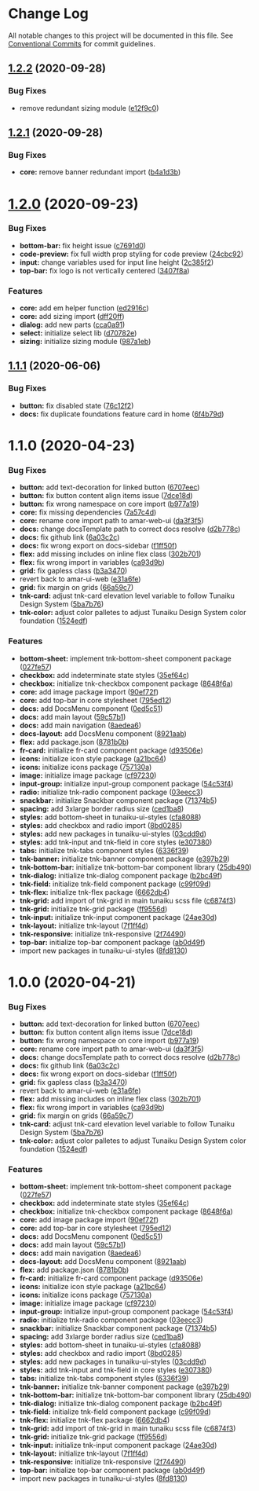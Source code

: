 # Change Log

All notable changes to this project will be documented in this file.
See [Conventional Commits](https://conventionalcommits.org) for commit guidelines.

## [1.2.2](https://github.com/dkk94/amar-ui-web/compare/v1.2.1...v1.2.2) (2020-09-28)


### Bug Fixes

* remove redundant sizing module ([e12f9c0](https://github.com/dkk94/amar-ui-web/commit/e12f9c091b5a440b53df7e8a11186754e162076f))





## [1.2.1](https://github.com/dkk94/amar-ui-web/compare/v1.2.0...v1.2.1) (2020-09-28)


### Bug Fixes

* **core:** remove banner redundant import ([b4a1d3b](https://github.com/dkk94/amar-ui-web/commit/b4a1d3bf5cd17ded46d9d6d07929e7e8320320cd))





# [1.2.0](https://github.com/dkk94/amar-ui-web/compare/v1.1.1...v1.2.0) (2020-09-23)


### Bug Fixes

* **bottom-bar:** fix height issue ([c7691d0](https://github.com/dkk94/amar-ui-web/commit/c7691d0b9717c40273b3aa8011f74ca47c77cdc8))
* **code-preview:** fix full width prop styling for code preview ([24cbc92](https://github.com/dkk94/amar-ui-web/commit/24cbc92e4e7bf9db13c97d1592ed017db8fc8267))
* **input:** change variables used for input line height ([2c385f2](https://github.com/dkk94/amar-ui-web/commit/2c385f28527dbfb2e61b12fff66cdbae8fd7209f))
* **top-bar:** fix logo is not vertically centered ([3407f8a](https://github.com/dkk94/amar-ui-web/commit/3407f8a19694b93279605cb86910cb6331cf5ee7))


### Features

* **core:** add em helper function ([ed2916c](https://github.com/dkk94/amar-ui-web/commit/ed2916cbb9197b0821d3633592791d7454e2462a))
* **core:** add sizing import ([dff20ff](https://github.com/dkk94/amar-ui-web/commit/dff20ff81e598676447aafe445b725f63dcc6029))
* **dialog:** add new parts ([cca0a91](https://github.com/dkk94/amar-ui-web/commit/cca0a91c2bed773130193a2046fc70581354b941))
* **select:** initialize select lib ([d70782e](https://github.com/dkk94/amar-ui-web/commit/d70782ef616a45ef9eeeeed1e3fc29f0ba758205))
* **sizing:** initialize sizing module ([987a1eb](https://github.com/dkk94/amar-ui-web/commit/987a1ebe98a5f8cb015ba289ef0196f6c5d7f739))





## [1.1.1](https://github.com/dkk94/amar-ui-web/compare/v1.1.0...v1.1.1) (2020-06-06)


### Bug Fixes

* **button:** fix disabled state ([76c12f2](https://github.com/dkk94/amar-ui-web/commit/76c12f2d449a82802ca81229b339f4620ad601e9))
* **docs:** fix duplicate foundations feature card in home ([6f4b79d](https://github.com/dkk94/amar-ui-web/commit/6f4b79db546733e215c03af3478cc741efe55564))





# 1.1.0 (2020-04-23)


### Bug Fixes

* **button:** add text-decoration for linked button ([6707eec](https://github.com/dkk94/amar-ui-web/commit/6707eec6322d4b04c7f29c8fcf5286defff49e96))
* **button:** fix button content align items issue ([7dce18d](https://github.com/dkk94/amar-ui-web/commit/7dce18d56a856040481284d8ca8f8d0006a96387))
* **button:** fix wrong namespace on core import ([b977a19](https://github.com/dkk94/amar-ui-web/commit/b977a19832874e607842c3820fa3bc144b084a09))
* **core:** fix missing dependencies ([7a57c4d](https://github.com/dkk94/amar-ui-web/commit/7a57c4d6453eee4d1e93f5f45078ff6a9c77f8d9))
* **core:** rename core import path to amar-web-ui ([da3f3f5](https://github.com/dkk94/amar-ui-web/commit/da3f3f5f7b0e62d6db1ff83931a614aeb8cfdd64))
* **docs:** change docsTemplate path to correct docs resolve ([d2b778c](https://github.com/dkk94/amar-ui-web/commit/d2b778c2f86863e9d63c1b77bb526a7d7d0d2d8d))
* **docs:** fix github link ([6a03c2c](https://github.com/dkk94/amar-ui-web/commit/6a03c2c892e53f95c0e6f10e160473898e1e53c9))
* **docs:** fix wrong export on docs-sidebar ([f1ff50f](https://github.com/dkk94/amar-ui-web/commit/f1ff50f8b57fad5b3bae7e00b1d46e302b360be4))
* **flex:** add missing includes on inline flex class ([302b701](https://github.com/dkk94/amar-ui-web/commit/302b701a19994a4b4367e7ad0d0c0e1131021992))
* **flex:** fix wrong import in variables ([ca93d9b](https://github.com/dkk94/amar-ui-web/commit/ca93d9ba3c77d566d215acc3eb2669849285aef6))
* **grid:** fix gapless class ([b3a3470](https://github.com/dkk94/amar-ui-web/commit/b3a34703752380361ae57fa04292a5df96c3c5e0))
* revert back to amar-ui-web ([e31a6fe](https://github.com/dkk94/amar-ui-web/commit/e31a6fee8b131a7af180cfee279eb2aabda47608))
* **grid:** fix margin on grids ([66a59c7](https://github.com/dkk94/amar-ui-web/commit/66a59c749f0eaee41812ef1aabf829198d69c5df))
* **tnk-card:** adjust tnk-card elevation level variable to follow Tunaiku Design System ([5ba7b76](https://github.com/dkk94/amar-ui-web/commit/5ba7b76d71d98eed7cfdae33934840916239d1b0))
* **tnk-color:** adjust color palletes to adjust Tunaiku Design System color foundation ([1524edf](https://github.com/dkk94/amar-ui-web/commit/1524edf0da0c74a798e1fbebc37ecba5f1cb859c))


### Features

* **bottom-sheet:** implement tnk-bottom-sheet component package ([027fe57](https://github.com/dkk94/amar-ui-web/commit/027fe573fa6a7d131684c668db8264fd7e49f3c9))
* **checkbox:** add indeterminate state styles ([35ef64c](https://github.com/dkk94/amar-ui-web/commit/35ef64cd9f05b8177cad2bd63a9842d22c11516d))
* **checkbox:** initialize tnk-checkbox component package ([8648f6a](https://github.com/dkk94/amar-ui-web/commit/8648f6acc111b533edfe8a03ff627be37ab8a179))
* **core:** add image package import ([90ef72f](https://github.com/dkk94/amar-ui-web/commit/90ef72fdff905a803c3a6942bd3770a46539559e))
* **core:** add top-bar in core stylesheet ([795ed12](https://github.com/dkk94/amar-ui-web/commit/795ed1253df0f61f6135226f317f05df9542b8f5))
* **docs:** add DocsMenu component ([0ed5c51](https://github.com/dkk94/amar-ui-web/commit/0ed5c51834d0bb07a4e669af9cef386bfa56e075))
* **docs:** add main layout ([59c57b1](https://github.com/dkk94/amar-ui-web/commit/59c57b1b42312d44a1db4fd603d01b2b406691c7))
* **docs:** add main navigation ([8aedea6](https://github.com/dkk94/amar-ui-web/commit/8aedea66fba45b9f4940f4ccd9db95c3bd3c7db6))
* **docs-layout:** add DocsMenu component ([8921aab](https://github.com/dkk94/amar-ui-web/commit/8921aab32c87d86463f2ff8f37414602016a9f49))
* **flex:** add package.json ([8781b0b](https://github.com/dkk94/amar-ui-web/commit/8781b0b8420ffd2ac83028b67b345eb5730301b8))
* **fr-card:** initialize fr-card component package ([d93506e](https://github.com/dkk94/amar-ui-web/commit/d93506ed15a7ed457a24c42831757a9d30a997a3))
* **icons:** initialize icon style package ([a21bc64](https://github.com/dkk94/amar-ui-web/commit/a21bc646170a415cd301959e7d3de1c0c439ffa1))
* **icons:** initialize icons package ([757130a](https://github.com/dkk94/amar-ui-web/commit/757130a399c3c986ecb065c54c4bd692d31c3415))
* **image:** initialize image package ([cf97230](https://github.com/dkk94/amar-ui-web/commit/cf9723065696431990b35478c653c9b357011ac7))
* **input-group:** initialize input-group component package ([54c53f4](https://github.com/dkk94/amar-ui-web/commit/54c53f4d0fa498bc0a926713b2cd1dc97422a854))
* **radio:** initialize tnk-radio component package ([03eecc3](https://github.com/dkk94/amar-ui-web/commit/03eecc3acee0ada65080536400e65b761f6f5ecf))
* **snackbar:** initialize Snackbar component package ([71374b5](https://github.com/dkk94/amar-ui-web/commit/71374b598ea30abfcc5dfed67f04cb693b6a9efc))
* **spacing:** add 3xlarge border radius size ([ced1ba8](https://github.com/dkk94/amar-ui-web/commit/ced1ba8861de3628b59745ca7d099a9e3fe029c2))
* **styles:** add bottom-sheet in tunaiku-ui-styles ([cfa8088](https://github.com/dkk94/amar-ui-web/commit/cfa80884002dda1fd52fda29fcd0cf339f049d24))
* **styles:** add checkbox and radio import ([8bd0285](https://github.com/dkk94/amar-ui-web/commit/8bd0285393987f3bb8cc68a243ac691defb2e401))
* **styles:** add new packages in tunaiku-ui-styles ([03cdd9d](https://github.com/dkk94/amar-ui-web/commit/03cdd9dc7634ee3a9d29ab12de546694bf028122))
* **styles:** add tnk-input and tnk-field in core styles ([e307380](https://github.com/dkk94/amar-ui-web/commit/e307380b0620eddb8bb5ca71998e349ea10959c3))
* **tabs:** initialize tnk-tabs component styles ([6336f39](https://github.com/dkk94/amar-ui-web/commit/6336f39668ad8f1901877dfb1517f61d052b82f9))
* **tnk-banner:** initialize tnk-banner component package ([e397b29](https://github.com/dkk94/amar-ui-web/commit/e397b2933edf6b2abf6e9bcf5addc24e466c67f5))
* **tnk-bottom-bar:** initialize tnk-bottom-bar component library ([25db490](https://github.com/dkk94/amar-ui-web/commit/25db49014437284c6f9535baba2731416025e358))
* **tnk-dialog:** initialize tnk-dialog component package ([b2bc49f](https://github.com/dkk94/amar-ui-web/commit/b2bc49f37e22699fa139e822f1f8515a34940333))
* **tnk-field:** initialize tnk-field component package ([c99f09d](https://github.com/dkk94/amar-ui-web/commit/c99f09dc37ad2663cc3bf2dc7642e5bed86048e3))
* **tnk-flex:** initialize tnk-flex package ([6662db4](https://github.com/dkk94/amar-ui-web/commit/6662db4aeb4777c706db4077b475406f0b4f03c1))
* **tnk-grid:** add import of tnk-grid in main tunaiku scss file ([c6874f3](https://github.com/dkk94/amar-ui-web/commit/c6874f3696bbce060b3052040baa08486e88d604))
* **tnk-grid:** initialize tnk-grid package ([ff9556d](https://github.com/dkk94/amar-ui-web/commit/ff9556d287c110858544d29c7b963e8786e6c445))
* **tnk-input:** initialize tnk-input component package ([24ae30d](https://github.com/dkk94/amar-ui-web/commit/24ae30dabe3d127c59057f5068019a9c6657eb5c))
* **tnk-layout:** initialize tnk-layout ([7f1ff4d](https://github.com/dkk94/amar-ui-web/commit/7f1ff4d9d06f870b870bd34ea0b644ee2875e205))
* **tnk-responsive:** initialize tnk-responsive ([2f74490](https://github.com/dkk94/amar-ui-web/commit/2f744900c0087de243782a22f77e6c65b4787509))
* **top-bar:** initialize top-bar component package ([ab0d49f](https://github.com/dkk94/amar-ui-web/commit/ab0d49f2598461db54ae01d14fc0e29f56c4b2f8))
* import new packages in tunaiku-ui-styles ([8fd8130](https://github.com/dkk94/amar-ui-web/commit/8fd8130d79bfd60f918e91ca106556b61b7f901c))





# 1.0.0 (2020-04-21)


### Bug Fixes

* **button:** add text-decoration for linked button ([6707eec](https://github.com/dkk94/amar-ui-web/commit/6707eec6322d4b04c7f29c8fcf5286defff49e96))
* **button:** fix button content align items issue ([7dce18d](https://github.com/dkk94/amar-ui-web/commit/7dce18d56a856040481284d8ca8f8d0006a96387))
* **button:** fix wrong namespace on core import ([b977a19](https://github.com/dkk94/amar-ui-web/commit/b977a19832874e607842c3820fa3bc144b084a09))
* **core:** rename core import path to amar-web-ui ([da3f3f5](https://github.com/dkk94/amar-ui-web/commit/da3f3f5f7b0e62d6db1ff83931a614aeb8cfdd64))
* **docs:** change docsTemplate path to correct docs resolve ([d2b778c](https://github.com/dkk94/amar-ui-web/commit/d2b778c2f86863e9d63c1b77bb526a7d7d0d2d8d))
* **docs:** fix github link ([6a03c2c](https://github.com/dkk94/amar-ui-web/commit/6a03c2c892e53f95c0e6f10e160473898e1e53c9))
* **docs:** fix wrong export on docs-sidebar ([f1ff50f](https://github.com/dkk94/amar-ui-web/commit/f1ff50f8b57fad5b3bae7e00b1d46e302b360be4))
* **grid:** fix gapless class ([b3a3470](https://github.com/dkk94/amar-ui-web/commit/b3a34703752380361ae57fa04292a5df96c3c5e0))
* revert back to amar-ui-web ([e31a6fe](https://github.com/dkk94/amar-ui-web/commit/e31a6fee8b131a7af180cfee279eb2aabda47608))
* **flex:** add missing includes on inline flex class ([302b701](https://github.com/dkk94/amar-ui-web/commit/302b701a19994a4b4367e7ad0d0c0e1131021992))
* **flex:** fix wrong import in variables ([ca93d9b](https://github.com/dkk94/amar-ui-web/commit/ca93d9ba3c77d566d215acc3eb2669849285aef6))
* **grid:** fix margin on grids ([66a59c7](https://github.com/dkk94/amar-ui-web/commit/66a59c749f0eaee41812ef1aabf829198d69c5df))
* **tnk-card:** adjust tnk-card elevation level variable to follow Tunaiku Design System ([5ba7b76](https://github.com/dkk94/amar-ui-web/commit/5ba7b76d71d98eed7cfdae33934840916239d1b0))
* **tnk-color:** adjust color palletes to adjust Tunaiku Design System color foundation ([1524edf](https://github.com/dkk94/amar-ui-web/commit/1524edf0da0c74a798e1fbebc37ecba5f1cb859c))


### Features

* **bottom-sheet:** implement tnk-bottom-sheet component package ([027fe57](https://github.com/dkk94/amar-ui-web/commit/027fe573fa6a7d131684c668db8264fd7e49f3c9))
* **checkbox:** add indeterminate state styles ([35ef64c](https://github.com/dkk94/amar-ui-web/commit/35ef64cd9f05b8177cad2bd63a9842d22c11516d))
* **checkbox:** initialize tnk-checkbox component package ([8648f6a](https://github.com/dkk94/amar-ui-web/commit/8648f6acc111b533edfe8a03ff627be37ab8a179))
* **core:** add image package import ([90ef72f](https://github.com/dkk94/amar-ui-web/commit/90ef72fdff905a803c3a6942bd3770a46539559e))
* **core:** add top-bar in core stylesheet ([795ed12](https://github.com/dkk94/amar-ui-web/commit/795ed1253df0f61f6135226f317f05df9542b8f5))
* **docs:** add DocsMenu component ([0ed5c51](https://github.com/dkk94/amar-ui-web/commit/0ed5c51834d0bb07a4e669af9cef386bfa56e075))
* **docs:** add main layout ([59c57b1](https://github.com/dkk94/amar-ui-web/commit/59c57b1b42312d44a1db4fd603d01b2b406691c7))
* **docs:** add main navigation ([8aedea6](https://github.com/dkk94/amar-ui-web/commit/8aedea66fba45b9f4940f4ccd9db95c3bd3c7db6))
* **docs-layout:** add DocsMenu component ([8921aab](https://github.com/dkk94/amar-ui-web/commit/8921aab32c87d86463f2ff8f37414602016a9f49))
* **flex:** add package.json ([8781b0b](https://github.com/dkk94/amar-ui-web/commit/8781b0b8420ffd2ac83028b67b345eb5730301b8))
* **fr-card:** initialize fr-card component package ([d93506e](https://github.com/dkk94/amar-ui-web/commit/d93506ed15a7ed457a24c42831757a9d30a997a3))
* **icons:** initialize icon style package ([a21bc64](https://github.com/dkk94/amar-ui-web/commit/a21bc646170a415cd301959e7d3de1c0c439ffa1))
* **icons:** initialize icons package ([757130a](https://github.com/dkk94/amar-ui-web/commit/757130a399c3c986ecb065c54c4bd692d31c3415))
* **image:** initialize image package ([cf97230](https://github.com/dkk94/amar-ui-web/commit/cf9723065696431990b35478c653c9b357011ac7))
* **input-group:** initialize input-group component package ([54c53f4](https://github.com/dkk94/amar-ui-web/commit/54c53f4d0fa498bc0a926713b2cd1dc97422a854))
* **radio:** initialize tnk-radio component package ([03eecc3](https://github.com/dkk94/amar-ui-web/commit/03eecc3acee0ada65080536400e65b761f6f5ecf))
* **snackbar:** initialize Snackbar component package ([71374b5](https://github.com/dkk94/amar-ui-web/commit/71374b598ea30abfcc5dfed67f04cb693b6a9efc))
* **spacing:** add 3xlarge border radius size ([ced1ba8](https://github.com/dkk94/amar-ui-web/commit/ced1ba8861de3628b59745ca7d099a9e3fe029c2))
* **styles:** add bottom-sheet in tunaiku-ui-styles ([cfa8088](https://github.com/dkk94/amar-ui-web/commit/cfa80884002dda1fd52fda29fcd0cf339f049d24))
* **styles:** add checkbox and radio import ([8bd0285](https://github.com/dkk94/amar-ui-web/commit/8bd0285393987f3bb8cc68a243ac691defb2e401))
* **styles:** add new packages in tunaiku-ui-styles ([03cdd9d](https://github.com/dkk94/amar-ui-web/commit/03cdd9dc7634ee3a9d29ab12de546694bf028122))
* **styles:** add tnk-input and tnk-field in core styles ([e307380](https://github.com/dkk94/amar-ui-web/commit/e307380b0620eddb8bb5ca71998e349ea10959c3))
* **tabs:** initialize tnk-tabs component styles ([6336f39](https://github.com/dkk94/amar-ui-web/commit/6336f39668ad8f1901877dfb1517f61d052b82f9))
* **tnk-banner:** initialize tnk-banner component package ([e397b29](https://github.com/dkk94/amar-ui-web/commit/e397b2933edf6b2abf6e9bcf5addc24e466c67f5))
* **tnk-bottom-bar:** initialize tnk-bottom-bar component library ([25db490](https://github.com/dkk94/amar-ui-web/commit/25db49014437284c6f9535baba2731416025e358))
* **tnk-dialog:** initialize tnk-dialog component package ([b2bc49f](https://github.com/dkk94/amar-ui-web/commit/b2bc49f37e22699fa139e822f1f8515a34940333))
* **tnk-field:** initialize tnk-field component package ([c99f09d](https://github.com/dkk94/amar-ui-web/commit/c99f09dc37ad2663cc3bf2dc7642e5bed86048e3))
* **tnk-flex:** initialize tnk-flex package ([6662db4](https://github.com/dkk94/amar-ui-web/commit/6662db4aeb4777c706db4077b475406f0b4f03c1))
* **tnk-grid:** add import of tnk-grid in main tunaiku scss file ([c6874f3](https://github.com/dkk94/amar-ui-web/commit/c6874f3696bbce060b3052040baa08486e88d604))
* **tnk-grid:** initialize tnk-grid package ([ff9556d](https://github.com/dkk94/amar-ui-web/commit/ff9556d287c110858544d29c7b963e8786e6c445))
* **tnk-input:** initialize tnk-input component package ([24ae30d](https://github.com/dkk94/amar-ui-web/commit/24ae30dabe3d127c59057f5068019a9c6657eb5c))
* **tnk-layout:** initialize tnk-layout ([7f1ff4d](https://github.com/dkk94/amar-ui-web/commit/7f1ff4d9d06f870b870bd34ea0b644ee2875e205))
* **tnk-responsive:** initialize tnk-responsive ([2f74490](https://github.com/dkk94/amar-ui-web/commit/2f744900c0087de243782a22f77e6c65b4787509))
* **top-bar:** initialize top-bar component package ([ab0d49f](https://github.com/dkk94/amar-ui-web/commit/ab0d49f2598461db54ae01d14fc0e29f56c4b2f8))
* import new packages in tunaiku-ui-styles ([8fd8130](https://github.com/dkk94/amar-ui-web/commit/8fd8130d79bfd60f918e91ca106556b61b7f901c))
